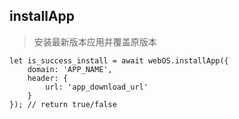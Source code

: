 ## installApp
> 安装最新版本应用并覆盖原版本
```
let is_success_install = await webOS.installApp({
    domain: 'APP_NAME',
    header: {
        url: 'app_download_url'
    }
}); // return true/false
```